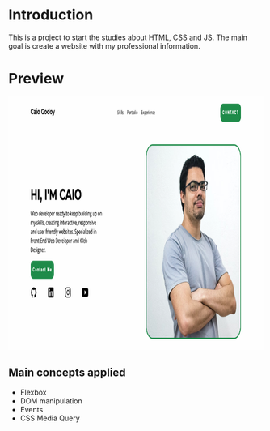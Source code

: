 # Introduction

This is a project to start the studies about HTML, CSS and JS.
The main goal is create a website with my professional information.

# Preview

<img src="https://github.com/caiogodoyf/site-portfolio/blob/master/preview.png" height="500"/>

## Main concepts applied

- Flexbox
- DOM manipulation
- Events
- CSS Media Query
